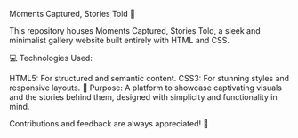 Moments Captured, Stories Told 🌟

This repository houses Moments Captured, Stories Told, a sleek and minimalist gallery website built entirely with HTML and CSS.

💻 Technologies Used:

HTML5: For structured and semantic content.
CSS3: For stunning styles and responsive layouts.
📌 Purpose:
A platform to showcase captivating visuals and the stories behind them, designed with simplicity and functionality in mind.

Contributions and feedback are always appreciated! 🌟
